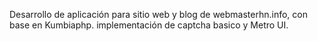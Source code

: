 Desarrollo de aplicación para sitio web y blog de webmasterhn.info, con base
en Kumbiaphp. implementación de captcha basico y Metro UI.
